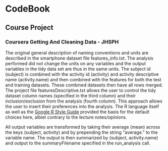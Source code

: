 # CodeBook
## Course Project
### Coursera Getting And Cleaning Data - JHSPH

The original general description of naming conventions and units are described in the smartphone dataset file features_info.txt. The analysis performed did not change the units on any variables and the output variables in the tidy data set are thus in the same units.  The subject id (subject) is combined with the activity id (activity) and activity descriptive name (activity.name) and then combined with the features for both the test and training datasets.  These combined datasets then have all rows merged.  The project file featuresDescriptive.txt allows the user to control the tidy dataset column names (specified in the third column) and their inclusion/exclusion from the analysis (fourth column). This approach allows the user to insert their preferences into the analysis. The R language itself as well as the [Google R Style Guide](https://google-styleguide.googlecode.com/svn/trunk/Rguide.xml) provided the basis for the default choices here, albiet contrary to the lecture notes/opinions. 

All output variables are transformed by taking their average (mean) across the keys (subject, activity) and by prepending the string "average." to the variable name. The output is then summarized by (subject, activity.name) and output to the summaryFilename specified in the run_analysis call. 